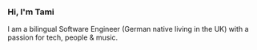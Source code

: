 ### Hi, I'm Tami

I am a bilingual Software Engineer (German native living in the UK) with a passion for tech, people & music.
